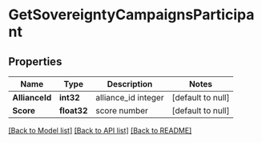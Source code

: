 # GetSovereigntyCampaignsParticipant

## Properties
Name | Type | Description | Notes
------------ | ------------- | ------------- | -------------
**AllianceId** | **int32** | alliance_id integer | [default to null]
**Score** | **float32** | score number | [default to null]

[[Back to Model list]](../README.md#documentation-for-models) [[Back to API list]](../README.md#documentation-for-api-endpoints) [[Back to README]](../README.md)



